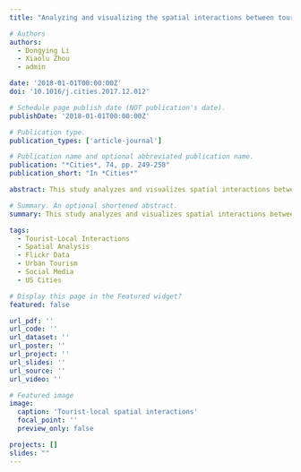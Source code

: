 ```yaml
---
title: "Analyzing and visualizing the spatial interactions between tourists and locals: a Flickr study in ten US cities (2018)"

# Authors
authors:
  - Dongying Li
  - Xiaolu Zhou
  - admin

date: '2018-01-01T00:00:00Z'
doi: '10.1016/j.cities.2017.12.012'

# Schedule page publish date (NOT publication's date).
publishDate: '2018-01-01T00:00:00Z'

# Publication type.
publication_types: ['article-journal']

# Publication name and optional abbreviated publication name.
publication: "*Cities*, 74, pp. 249-258"
publication_short: "In *Cities*"

abstract: This study analyzes and visualizes spatial interactions between tourists and locals using Flickr data from ten US cities. We examine how tourists and local residents use urban spaces differently and identify patterns of spatial interaction. The research provides insights into urban tourism dynamics and the spatial behavior of different user groups in cities.

# Summary. An optional shortened abstract.
summary: This study analyzes and visualizes spatial interactions between tourists and locals using Flickr data from ten US cities.

tags:
  - Tourist-Local Interactions
  - Spatial Analysis
  - Flickr Data
  - Urban Tourism
  - Social Media
  - US Cities

# Display this page in the Featured widget?
featured: false

url_pdf: ''
url_code: ''
url_dataset: ''
url_poster: ''
url_project: ''
url_slides: ''
url_source: ''
url_video: ''

# Featured image
image:
  caption: 'Tourist-local spatial interactions'
  focal_point: ''
  preview_only: false

projects: []
slides: ""
---
```

